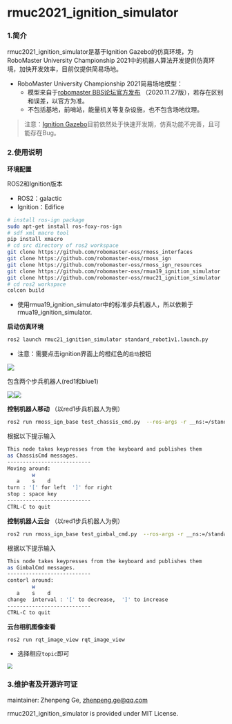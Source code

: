 # rmuc2021_ignition_simulator


### 1.简介

rmuc2021_ignition_simulator是基于Ignition Gazebo的仿真环境，为RoboMaster University Championship 2021中的机器人算法开发提供仿真环境，加快开发效率，目前仅提供简易场地。

* RoboMaster University Championship 2021简易场地模型：
  * 模型来自于[robomaster BBS论坛官方发布](https://bbs.robomaster.com/forum.php?mod=viewthread&tid=11300) （2020.11.27版），若存在区别和误差，以官方为准。
  * 不包括基地，前哨站，能量机关等复杂设施，也不包含场地纹理。

> 注意：[Ignition Gazebo](https://github.com/ignitionrobotics/ign-gazebo)目前依然处于快速开发期，仿真功能不完善，且可能存在Bug。

### 2.使用说明

**环境配置**

ROS2和Ignition版本

* ROS2：galactic
* Ignition：Edifice

```bash
# install ros-ign package
sudo apt-get install ros-foxy-ros-ign
# sdf xml macro tool
pip install xmacro
# cd src directory of ros2 workspace 
git clone https://github.com/robomaster-oss/rmoss_interfaces
git clone https://github.com/robomaster-oss/rmoss_ign
git clone https://github.com/robomaster-oss/rmoss_ign_resources
git clone https://github.com/robomaster-oss/rmua19_ignition_simulator
git clone https://github.com/robomaster-oss/rmuc21_ignition_simulator
# cd ros2 workspace
colcon build
```

* 使用rmua19_ignition_simulator中的标准步兵机器人，所以依赖于rmua19_ignition_simulator.

**启动仿真环境**

```bash
ros2 launch rmuc21_ignition_simulator standard_robot1v1.launch.py 
```

* 注意：需要点击ignition界面上的橙红色的`启动`按钮

![](doc/imgs/battlefield1.png)

包含两个步兵机器人(red1和blue1)

![](doc/imgs/battlefield2.png
)![](doc/imgs/battlefield3.png)

**控制机器人移动** （以red1步兵机器人为例）

```bash
ros2 run rmoss_ign_base test_chassis_cmd.py  --ros-args -r __ns:=/standard_robot_red1 -p v:=0.3 -p w:=0.3
```

根据以下提示输入

```bash
This node takes keypresses from the keyboard and publishes them
as ChassisCmd messages.
---------------------------
Moving around:
        w    
   a    s    d
turn : '[' for left  ']' for right
stop : space key
---------------------------
CTRL-C to quit
```

**控制机器人云台** （以red1步兵机器人为例）

```bash
ros2 run rmoss_ign_base test_gimbal_cmd.py  --ros-args -r __ns:=/standard_robot_red1
```

根据以下提示输入

```bash
This node takes keypresses from the keyboard and publishes them
as GimbalCmd messages.
---------------------------
contorl around:
        w    
   a    s    d
change  interval : '[' to decrease,  ']' to increase
---------------------------
CTRL-C to quit
```

**云台相机图像查看**

```bash
ros2 run rqt_image_view rqt_image_view 
```

* 选择相应`topic`即可

<img src="doc/imgs/camera.png" style="zoom:75%;" />

### 3.维护者及开源许可证

maintainer: Zhenpeng Ge, zhenpeng.ge@qq.com

rmuc2021_ignition_simulator is provided under MIT License.
